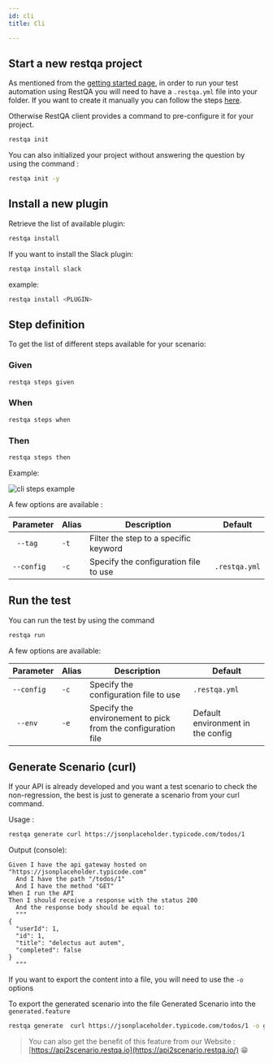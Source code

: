 ```yaml
---
id: cli
title: Cli

---
```



## Start a new restqa project

As mentioned from the [getting started page](../getting-started/quickstart.md), in order to run your test automation using RestQA you will need to have a `.restqa.yml` file into your folder.
If you want to create it manually you can follow the steps [here](../getting-started/manual-installation.md).

Otherwise RestQA client provides a command to pre-configure it for your project.

```bash
restqa init
```

You can also initialized your project without answering the question by using the command : 

```bash
restqa init -y
```

## Install a new plugin

Retrieve the list of available plugin:

```bash
restqa install 
```

If you want to install the Slack plugin:


```bash
restqa install slack
```

example:

```bash
restqa install <PLUGIN>
```

## Step definition

To get the list of different steps available for your scenario:

### Given

```bash
restqa steps given
```

### When

```bash
restqa steps when
```
### Then

```bash
restqa steps then
```

Example: 

![cli steps example](../assets/restqa-steps.gif)


A few options are available :

| Parameter  | Alias | Description                                                  | Default                           | 
| ---------- | ----- | ------------------------------------------------------------ | --------------------------------- |
| ` --tag`   | `-t`  | Filter the step to a specific keyword                        |                                   |
| `--config` | `-c`  | Specify the configuration file to use                        | `.restqa.yml`                     |

## Run the test

You can run the test by using the command

```bash
restqa run
```

A few options are available:

| Parameter  | Alias | Description                                                  | Default                           | 
| ---------- | ----- | ------------------------------------------------------------ | --------------------------------- |
| `--config` | `-c` | Specify the configuration file to use                        | `.restqa.yml`                     |
| ` --env`   | `-e` | Specify the environement to pick from the configuration file | Default environment in the config |

## Generate Scenario (curl)

If your API is already developed and you want a test scenario to check the non-regression, the best is just to generate a scenario from your curl command.

Usage : 

```bash
restqa generate curl https://jsonplaceholder.typicode.com/todos/1
```

Output (console):

```gherkin
Given I have the api gateway hosted on "https://jsonplaceholder.typicode.com"
  And I have the path "/todos/1"
  And I have the method "GET"
When I run the API
Then I should receive a response with the status 200
  And the response body should be equal to:
  """
{
  "userId": 1,
  "id": 1,
  "title": "delectus aut autem",
  "completed": false
}
  """
```

If you want to export the content into a file, you will need to use the `-o` options

To export the generated scenario into the file Generated Scenario into the `generated.feature`

```bash
restqa generate  curl https://jsonplaceholder.typicode.com/todos/1 -o generated.feature
```

> You can also get the benefit of this feature from our Website : [https://api2scenario.restqa.io](https://api2scenario.restqa.io/) 😁

